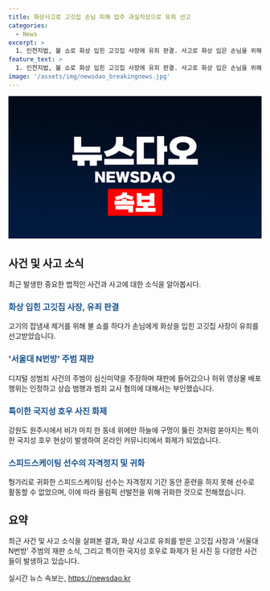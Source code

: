 ```yaml
---
title: 화상사고로 고깃집 손님 피해 업주 과실치상으로 유죄 선고
categories:
  - News
excerpt: >
  1. 인천지법, 불 쇼로 화상 입힌 고깃집 사장에 유죄 판결. 사고로 화상 입은 손님을 위해 불을 붙인 사재 A씨에게 징역 6개월에 유예 1년을 선고했다. 사고 당시 안전시설 없는 불 쇼로 과실을 인정받았으며, 피해 손님은 16주간 진료를 받았다. A씨는 잡냄새 제거를 위해 주스를 사용한 것으로 알려졌다.
feature_text: >
  1. 인천지법, 불 쇼로 화상 입힌 고깃집 사장에 유죄 판결. 사고로 화상 입은 손님을 위해 불을 붙인 사재 A씨에게 징역 6개월에 유예 1년을 선고했다. 사고 당시 안전시설 없는 불 쇼로 과실을 인정받았으며, 피해 손님은 16주간 진료를 받았다. A씨는 잡냄새 제거를 위해 주스를 사용한 것으로 알려졌다.
image: '/assets/img/newsdao_breakingnews.jpg'
---
```


<p><img src="/assets/img/newsdao_breakingnews.jpg" alt="flaretime 속보" /></p>

<h2 data-ke-size="size26">사건 및 사고 소식</h2>

<p data-ke-size="size16">최근 발생한 중요한 법적인 사건과 사고에 대한 소식을 알아봅시다.</p>

<h3><b><span style="color: #1a5490;">화상 입힌 고깃집 사장, 유죄 판결</span></b></h3>

<p data-ke-size="size16">고기의 잡냄새 제거를 위해 불 쇼를 하다가 손님에게 화상을 입힌 고깃집 사장이 유죄를 선고받았습니다.</p>

<h3><b><span style="color: #1a5490;">'서울대 N번방' 주범 재판</span></b></h3>

<p data-ke-size="size16">디지털 성범죄 사건의 주범이 심신미약을 주장하며 재판에 들어갔으나 허위 영상물 배포 행위는 인정하고 상습 범행과 범죄 교사 혐의에 대해서는 부인했습니다.</p>

<h3><b><span style="color: #1a5490;">특이한 국지성 호우 사진 화제</span></b></h3>

<p data-ke-size="size16">강원도 원주시에서 비가 마치 한 동네 위에만 하늘에 구멍이 뚫린 것처럼 쏟아지는 특이한 국지성 호우 현상이 발생하여 온라인 커뮤니티에서 화제가 되었습니다.</p>

<h3><b><span style="color: #1a5490;">스피드스케이팅 선수의 자격정지 및 귀화</span></b></h3>

<p data-ke-size="size16">헝가리로 귀화한 스피드스케이팅 선수는 자격정지 기간 동안 훈련을 하지 못해 선수로 활동할 수 없었으며, 이에 따라 올림픽 선발전을 위해 귀화한 것으로 전해졌습니다.</p>

<h2 data-ke-size="size26">요약</h2>

<p data-ke-size="size16">최근 사건 및 사고 소식을 살펴본 결과, 화상 사고로 유죄를 받은 고깃집 사장과 '서울대 N번방' 주범의 재판 소식, 그리고 특이한 국지성 호우로 화제가 된 사진 등 다양한 사건들이 발생하고 있습니다.</p>
실시간 뉴스 속보는, <a href="https://newsdao.kr" rel="dofollow">https://newsdao.kr</a>


